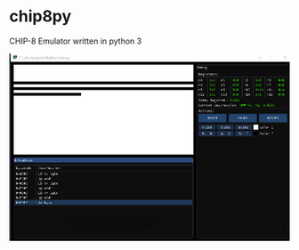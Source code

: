 # chip8py
CHIP-8 Emulator written in python 3

[![screenshot](https://raw.githubusercontent.com/davidejones/chip8py/master/anim.gif)](https://github.com/davidejones/chip8py)
